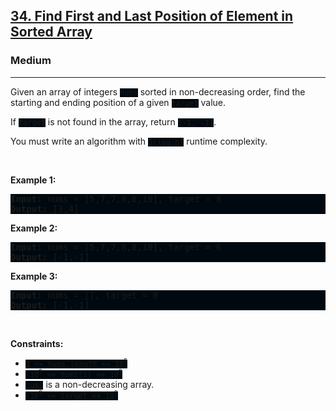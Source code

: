 <h2><a href="https://leetcode.com/problems/find-first-and-last-position-of-element-in-sorted-array/">34. Find First and Last Position of Element in Sorted Array</a></h2><h3>Medium</h3><hr><div><p>Given an array of integers <code style="background: rgb(0, 9, 15) !important;">nums</code> sorted in non-decreasing order, find the starting and ending position of a given <code style="background: rgb(0, 9, 15) !important;">target</code> value.</p>

<p>If <code style="background: rgb(0, 9, 15) !important;">target</code> is not found in the array, return <code style="background: rgb(0, 9, 15) !important;">[-1, -1]</code>.</p>

<p>You must&nbsp;write an algorithm with&nbsp;<code style="background: rgb(0, 9, 15) !important;">O(log n)</code> runtime complexity.</p>

<p>&nbsp;</p>
<p><strong class="example">Example 1:</strong></p>
<pre style="background: rgb(0, 9, 15) !important;"><strong>Input:</strong> nums = [5,7,7,8,8,10], target = 8
<strong>Output:</strong> [3,4]
</pre><p><strong class="example">Example 2:</strong></p>
<pre style="background: rgb(0, 9, 15) !important;"><strong>Input:</strong> nums = [5,7,7,8,8,10], target = 6
<strong>Output:</strong> [-1,-1]
</pre><p><strong class="example">Example 3:</strong></p>
<pre style="background: rgb(0, 9, 15) !important;"><strong>Input:</strong> nums = [], target = 0
<strong>Output:</strong> [-1,-1]
</pre>
<p>&nbsp;</p>
<p><strong>Constraints:</strong></p>

<ul>
	<li><code style="background: rgb(0, 9, 15) !important;">0 &lt;= nums.length &lt;= 10<sup>5</sup></code></li>
	<li><code style="background: rgb(0, 9, 15) !important;">-10<sup>9</sup>&nbsp;&lt;= nums[i]&nbsp;&lt;= 10<sup>9</sup></code></li>
	<li><code style="background: rgb(0, 9, 15) !important;">nums</code> is a non-decreasing array.</li>
	<li><code style="background: rgb(0, 9, 15) !important;">-10<sup>9</sup>&nbsp;&lt;= target&nbsp;&lt;= 10<sup>9</sup></code></li>
</ul>
</div>